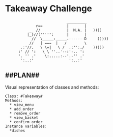 Takeaway Challenge
==================
```
                            _________
              r==           |       |
           _  //            |  M.A. |   ))))
          |_)//(''''':      |       |
            //  \_____:_____.-------D     )))))
           //   | ===  |   /        \
       .:'//.   \ \=|   \ /  .:'':./    )))))
      :' // ':   \ \ ''..'--:'-.. ':
      '. '' .'    \:.....:--'.-'' .'
       ':..:'                ':..:'

 ```

##PLAN##
-------
Visual representation of classes and methods:
```
Class: #Takeaway#
Methods:
  * view_menu
  * add_order
  * remove_order
  * view_basket
  * confirm order
Instance variables:
  *dishes
```
